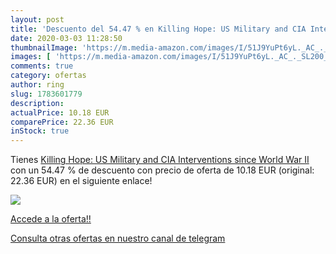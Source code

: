 ```yaml
---
layout: post
title: 'Descuento del 54.47 % en Killing Hope: US Military and CIA Interv'
date: 2020-03-03 11:28:50
thumbnailImage: 'https://m.media-amazon.com/images/I/51J9YuPt6yL._AC_._SL200_.jpg'
images: [ 'https://m.media-amazon.com/images/I/51J9YuPt6yL._AC_._SL200_.jpg' ]
comments: true
category: ofertas
author: ring
slug: 1783601779
description:
actualPrice: 10.18 EUR
comparePrice: 22.36 EUR
inStock: true
---
```


Tienes [Killing Hope: US Military and CIA Interventions since World War II](https://www.amazon.com/dp/1783601779/?tag=redken08-20) con un 54.47 % de descuento con precio de oferta de 10.18 EUR (original: 22.36 EUR) en el siguiente enlace!

[![](https://m.media-amazon.com/images/I/51J9YuPt6yL._AC_._SL200_.jpg)](https://www.amazon.com/dp/1783601779/?tag=redken08-20)

[Accede a la oferta!!](https://www.amazon.com/dp/1783601779/?tag=redken08-20)

[Consulta otras ofertas en nuestro canal de telegram](https://t.me/s/ofertas25)
